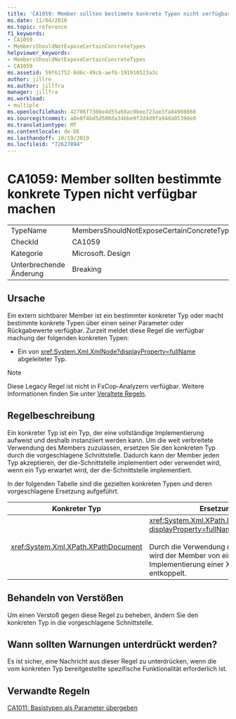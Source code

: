 ```yaml
---
title: 'CA1059: Member sollten bestimmte konkrete Typen nicht verfügbar machen'
ms.date: 11/04/2016
ms.topic: reference
f1_keywords:
- CA1059
- MembersShouldNotExposeCertainConcreteTypes
helpviewer_keywords:
- MembersShouldNotExposeCertainConcreteTypes
- CA1059
ms.assetid: 59f61f52-8d6c-49cb-aefb-191910523a3c
author: jillre
ms.author: jillfra
manager: jillfra
ms.workload:
- multiple
ms.openlocfilehash: 42786f7366e4d55a68ac0bee723ae3fa84908860
ms.sourcegitcommit: a8e8f4bd5d508da34bbe9f2d4d9fa94da0539de0
ms.translationtype: MT
ms.contentlocale: de-DE
ms.lasthandoff: 10/19/2019
ms.locfileid: "72627894"
---
```

# <a name="ca1059-members-should-not-expose-certain-concrete-types"></a>CA1059: Member sollten bestimmte konkrete Typen nicht verfügbar machen

|||
|-|-|
|TypeName|MembersShouldNotExposeCertainConcreteTypes|
|CheckId|CA1059|
|Kategorie|Microsoft. Design|
|Unterbrechende Änderung|Breaking|

## <a name="cause"></a>Ursache
Ein extern sichtbarer Member ist ein bestimmter konkreter Typ oder macht bestimmte konkrete Typen über einen seiner Parameter oder Rückgabewerte verfügbar. Zurzeit meldet diese Regel die verfügbar machung der folgenden konkreten Typen:

- Ein von <xref:System.Xml.XmlNode?displayProperty=fullName> abgeleiteter Typ.

> [!NOTE]
> Diese Legacy Regel ist nicht in FxCop-Analyzern verfügbar. Weitere Informationen finden Sie unter [Veraltete Regeln](fxcop-rule-port-status.md#deprecated-rules).

## <a name="rule-description"></a>Regelbeschreibung
Ein konkreter Typ ist ein Typ, der eine vollständige Implementierung aufweist und deshalb instanziiert werden kann. Um die weit verbreitete Verwendung des Members zuzulassen, ersetzen Sie den konkreten Typ durch die vorgeschlagene Schnittstelle. Dadurch kann der Member jeden Typ akzeptieren, der die-Schnittstelle implementiert oder verwendet wird, wenn ein Typ erwartet wird, der die-Schnittstelle implementiert.

In der folgenden Tabelle sind die gezielten konkreten Typen und deren vorgeschlagene Ersetzung aufgeführt.

|Konkreter Typ|Ersetzung|
|-------------------|-----------------|
|<xref:System.Xml.XPath.XPathDocument>|<xref:System.Xml.XPath.IXPathNavigable?displayProperty=fullName><br /><br /> Durch die Verwendung der-Schnittstelle wird der Member von einer bestimmten Implementierung einer XML-Datenquelle entkoppelt.|

## <a name="how-to-fix-violations"></a>Behandeln von Verstößen
Um einen Verstoß gegen diese Regel zu beheben, ändern Sie den konkreten Typ in die vorgeschlagene Schnittstelle.

## <a name="when-to-suppress-warnings"></a>Wann sollten Warnungen unterdrückt werden?
Es ist sicher, eine Nachricht aus dieser Regel zu unterdrücken, wenn die vom konkreten Typ bereitgestellte spezifische Funktionalität erforderlich ist.

## <a name="related-rules"></a>Verwandte Regeln
[CA1011: Basistypen als Parameter übergeben](../code-quality/ca1011.md)
